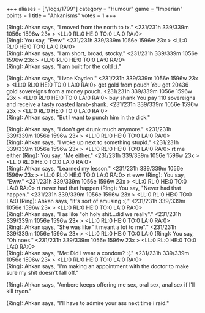 +++
aliases = ["/logs/1799"]
category = "Humour"
game = "Imperian"
points = 1
title = "Ahkanisms"
votes = 1
+++

(Ring): Ahkan says, "I moved from the north to tx."
<231/231h 339/339m 1056e 1596w 23x <ebpp> <d>> <LL:0 RL:0 HE:0 TO:0 LA:0 RA:0>  
(Ring): You say, "Eww."
<231/231h 339/339m 1056e 1596w 23x <ebpp> <d>> <LL:0 RL:0 HE:0 TO:0 LA:0 RA:0>  
(Ring): Ahkan says, "I am short, broad, stocky."
<231/231h 339/339m 1056e 1596w 23x <ebpp> <d>> <LL:0 RL:0 HE:0 TO:0 LA:0 RA:0>  
(Ring): Ahkan says, "I am built for the cold :(."


(Ring): Ahkan says, "I lvoe Kayden."
<231/231h 339/339m 1056e 1596w 23x <ebpp> <d>> <LL:0 RL:0 HE:0 TO:0 LA:0 RA:0>  get gold from pouch
You get 20436 gold sovereigns from a money pouch.
<231/231h 339/339m 1056e 1596w 23x <ebpp> <d>> <LL:0 RL:0 HE:0 TO:0 LA:0 RA:0>  buy shank
You pay 110 sovereigns and receive a tasty roasted lamb-shank.
<231/231h 339/339m 1056e 1596w 23x <ebpp> <d>> <LL:0 RL:0 HE:0 TO:0 LA:0 RA:0>  
(Ring): Ahkan says, "But I want to punch him in the dick."


(Ring): Ahkan says, "I don't get drunk much anymore."
<231/231h 339/339m 1056e 1596w 23x <ebpp> <d>> <LL:0 RL:0 HE:0 TO:0 LA:0 RA:0>  
(Ring): Ahkan says, "I woke up next to something stupid."
<231/231h 339/339m 1056e 1596w 23x <ebpp> <d>> <LL:0 RL:0 HE:0 TO:0 LA:0 RA:0>  rt me either
(Ring): You say, "Me either."
<231/231h 339/339m 1056e 1596w 23x <ebpp> <d>> <LL:0 RL:0 HE:0 TO:0 LA:0 RA:0>  
(Ring): Ahkan says, "Learned my lesson."
<231/231h 339/339m 1056e 1596w 23x <ebpp> <d>> <LL:0 RL:0 HE:0 TO:0 LA:0 RA:0>  rt eww
(Ring): You say, "Eww."
<231/231h 339/339m 1056e 1596w 23x <ebpp> <d>> <LL:0 RL:0 HE:0 TO:0 LA:0 RA:0>  rt never had that happen
(Ring): You say, "Never had that happen."
<231/231h 339/339m 1056e 1596w 23x <ebpp> <d>> <LL:0 RL:0 HE:0 TO:0 LA:0 (Ring): Ahkan says, "It's sort of amusing :(."
<231/231h 339/339m 1056e 1596w 23x <ebpp> <d>> <LL:0 RL:0 HE:0 TO:0 LA:0 RA:0>  
(Ring): Ahkan says, "I as like "oh holy shit...did we really"."
<231/231h 339/339m 1056e 1596w 23x <ebpp> <d>> <LL:0 RL:0 HE:0 TO:0 LA:0 RA:0>  
(Ring): Ahkan says, "She was like "it meant a lot to me"."
<231/231h 339/339m 1056e 1596w 23x <ebpp> <d>> <LL:0 RL:0 HE:0 TO:0 LA:0 
(Ring): You say, "Oh noes."
<231/231h 339/339m 1056e 1596w 23x <ebpp> <d>> <LL:0 RL:0 HE:0 TO:0 LA:0 RA:0>  
(Ring): Ahkan says, "Me: Did I wear a condom? :(."
<231/231h 339/339m 1056e 1596w 23x <ebpp> <d>> <LL:0 RL:0 HE:0 TO:0 LA:0 RA:0>  
(Ring): Ahkan says, "I'm making an appointment with the doctor to make sure my 
shit doesn't fall off."


(Ring): Ahkan says, "Ambere keeps offering me sex, oral sex, anal sex if I'll 
kill tryon."


(Ring): Ahkan says, "I'll have to admire your ass next time i raid."
